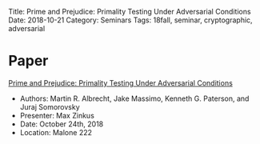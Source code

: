 Title: Prime and Prejudice: Primality Testing Under Adversarial Conditions
Date: 2018-10-21
Category: Seminars
Tags: 18fall, seminar, cryptographic, adversarial

# Paper
[Prime and Prejudice: Primality Testing Under Adversarial Conditions](https://eprint.iacr.org/2018/749.pdf)

* Authors: Martin R. Albrecht, Jake Massimo, Kenneth G. Paterson, and Juraj Somorovsky
* Presenter: Max Zinkus
* Date: October 24th, 2018
* Location: Malone 222

